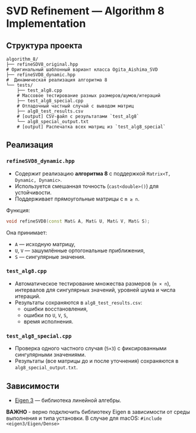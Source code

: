 # SVD Refinement — Algorithm 8 Implementation

## Структура проекта

```
algorithm_8/
├── refineSDV8_original.hpp            
# Оригинальный шаблонный вариант класса Ogita_Aishima_SVD
├── refineSVD8_dynamic.hpp     
#  Динамическая реализация алгоритма 8
└── tests/
    ├── test_alg8.cpp          
    # Массовое тестирование разных размеров/шумов/итераций
    ├── test_alg8_special.cpp  
    # Отладочный частный случай с выводом матриц
    ├── alg8_test_results.csv  
    # [output] CSV-файл с результатами `test_alg8`
    └── alg8_special_output.txt
    # [output] Распечатка всех матриц из `test_alg8_special`
```

## Реализация

### `refineSVD8_dynamic.hpp`
- Содержит реализацию **алгоритма 8** с поддержкой `Matrix<T, Dynamic, Dynamic>`.
- Используется смешанная точность (`cast<double>()`) для устойчивости.
- Поддерживает прямоугольные матрицы с `m ≥ n`.

Функция:
```cpp
void refineSVD8(const Mat& A, Mat& U, Mat& V, Mat& S);
```

Она принимает:
- `A` — исходную матрицу,
- `U`, `V` — зашумлённые ортогональные приближения,
- `S` — сингулярные значения.

### `test_alg8.cpp`
- Автоматическое тестирование множества размеров (`m × n`), интервалов для сингулярных значений, уровней шума и числа итераций.
- Результаты сохраняются в `alg8_test_results.csv`:
  - ошибки восстановления,
  - ошибки по `U`, `V`, `S`,
  - время исполнения.

### `test_alg8_special.cpp`
- Проверка одного частного случая (`5×3`) с фиксированными сингулярными значениями.
- Результаты (все матрицы до и после уточнения) сохраняются в `alg8_special_output.txt`.


## Зависимости
- [Eigen 3](https://eigen.tuxfamily.org/) — библиотека линейной алгебры.

**ВАЖНО** -  верно подключить библиотеку Eigen в зависимости от среды выполнения и типа установки. В случае для macOS: `#include <eigen3/Eigen/Dense>`


